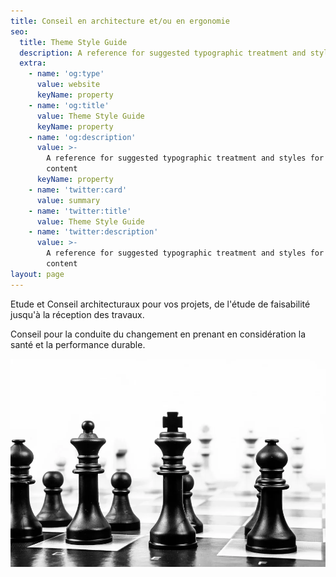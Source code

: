 ```yaml
---
title: Conseil en architecture et/ou en ergonomie
seo:
  title: Theme Style Guide
  description: A reference for suggested typographic treatment and styles for your content
  extra:
    - name: 'og:type'
      value: website
      keyName: property
    - name: 'og:title'
      value: Theme Style Guide
      keyName: property
    - name: 'og:description'
      value: >-
        A reference for suggested typographic treatment and styles for your
        content
      keyName: property
    - name: 'twitter:card'
      value: summary
    - name: 'twitter:title'
      value: Theme Style Guide
    - name: 'twitter:description'
      value: >-
        A reference for suggested typographic treatment and styles for your
        content
layout: page
---
```


Etude et Conseil architecturaux pour vos projets, de l'étude de faisabilité jusqu'à la réception des travaux.

Conseil pour la conduite du changement en prenant en considération la santé et la performance durable.

<img src="/images/chess-316658_960_720.webp"/>
